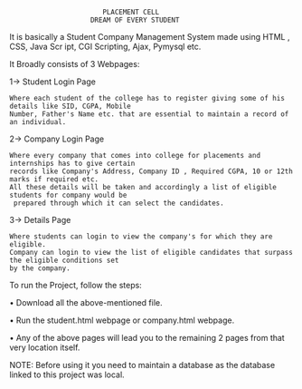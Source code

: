                 
                           PLACEMENT CELL 
                        DREAM OF EVERY STUDENT
It is basically a Student Company Management System made using HTML , CSS, Java Scr ipt, CGI Scripting,  Ajax, Pymysql etc.

It Broadly consists of 3 Webpages:

1-> Student Login Page

    Where each student of the college has to register giving some of his details like SID, CGPA, Mobile 
    Number, Father's Name etc. that are essential to maintain a record of an individual.
       
2-> Company Login Page

    Where every company that comes into college for placements and internships has to give certain
    records like Company's Address, Company ID , Required CGPA, 10 or 12th marks if required etc.
    All these details will be taken and accordingly a list of eligible students for company would be
     prepared through which it can select the candidates.
       
3-> Details Page

    Where students can login to view the company's for which they are eligible.
    Company can login to view the list of eligible candidates that surpass the eligible conditions set
    by the company.
    
          
To run the Project, follow the steps:

•	Download all the above-mentioned file.

•	Run the student.html webpage or company.html webpage.

•	Any of the above pages will lead you to the remaining 2 pages from that very location itself.

NOTE: Before using it you need to maintain a database as the database linked to this project was local.
                          
